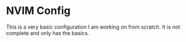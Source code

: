 # NVIM Config

This is a very basic configuration I am working on from scratch. It is not complete and only has the basics. 
